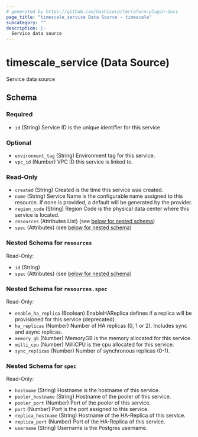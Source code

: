 ```yaml
---
# generated by https://github.com/hashicorp/terraform-plugin-docs
page_title: "timescale_service Data Source - timescale"
subcategory: ""
description: |-
  Service data source
---
```


# timescale_service (Data Source)

Service data source



<!-- schema generated by tfplugindocs -->
## Schema

### Required

- `id` (String) Service ID is the unique identifier for this service

### Optional

- `environment_tag` (String) Environment tag for this service.
- `vpc_id` (Number) VPC ID this service is linked to.

### Read-Only

- `created` (String) Created is the time this service was created.
- `name` (String) Service Name is the configurable name assigned to this resource. If none is provided, a default will be generated by the provider.
- `region_code` (String) Region Code is the physical data center where this service is located.
- `resources` (Attributes List) (see [below for nested schema](#nestedatt--resources))
- `spec` (Attributes) (see [below for nested schema](#nestedatt--spec))

<a id="nestedatt--resources"></a>
### Nested Schema for `resources`

Read-Only:

- `id` (String)
- `spec` (Attributes) (see [below for nested schema](#nestedatt--resources--spec))

<a id="nestedatt--resources--spec"></a>
### Nested Schema for `resources.spec`

Read-Only:

- `enable_ha_replica` (Boolean) EnableHAReplica defines if a replica will be provisioned for this service (deprecated).
- `ha_replicas` (Number) Number of HA replicas (0, 1 or 2). Includes sync and async replicas.
- `memory_gb` (Number) MemoryGB is the memory allocated for this service.
- `milli_cpu` (Number) MilliCPU is the cpu allocated for this service.
- `sync_replicas` (Number) Number of synchronous replicas (0-1).



<a id="nestedatt--spec"></a>
### Nested Schema for `spec`

Read-Only:

- `hostname` (String) Hostname is the hostname of this service.
- `pooler_hostname` (String) Hostname of the pooler of this service.
- `pooler_port` (Number) Port of the pooler of this service.
- `port` (Number) Port is the port assigned to this service.
- `replica_hostname` (String) Hostname of the HA-Replica of this service.
- `replica_port` (Number) Port of the HA-Replica of this service.
- `username` (String) Username is the Postgres username.
